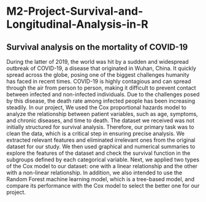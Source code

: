 # M2-Project-Survival-and-Longitudinal-Analysis-in-R
## Survival analysis on the mortality of COVID-19

During the latter of 2019, the world was hit by a sudden and widespread outbreak of COVID-19, a disease that originated in Wuhan, China. It quickly spread across the globe, posing one of the biggest challenges humanity has faced in recent times. COVID-19 is highly contagious and can spread through the air from person to person, making it difficult to prevent contact between infected and non-infected individuals. Due to the challenges posed by this disease, the death rate among infected people has been increasing steadily. In our project, We used the Cox proportional hazards model to analyze the relationship between patient variables, such as age, symptoms, and chronic diseases, and time to death. The dataset we received was not initially structured for survival analysis. Therefore, our primary task was to clean the data, which is a critical step in ensuring precise analysis. We extracted relevant features and eliminated irrelevant ones from the original dataset for our study. We then used graphical and numerical summaries to explore the features of the dataset and check the survival function in the subgroups defined by each categorical variable. Next, we applied two types of the Cox model to our dataset: one with a linear relationship and the other with a non-linear relationship. In addition, we also intended to use the Random Forest machine learning model, which is a tree-based model, and compare its performance with the Cox model to select the better one for our project.
